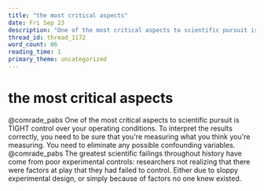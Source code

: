 ```yaml
---
title: "the most critical aspects"
date: Fri Sep 23
description: "One of the most critical aspects to scientific pursuit is TIGHT control over your operating conditions."
thread_id: thread_1172
word_count: 86
reading_time: 1
primary_theme: uncategorized
---
```


# the most critical aspects

@comrade_pabs One of the most critical aspects to scientific pursuit is TIGHT control over your operating conditions. To interpret the results correctly, you need to be sure that you're measuring what you think you're measuring. You need to eliminate any possible confounding variables. @comrade_pabs The greatest scientific failings throughout history have come from poor experimental controls: researchers not realizing that there were factors at play that they had failed to control. Either due to sloppy experimental design, or simply because of factors no one knew existed.